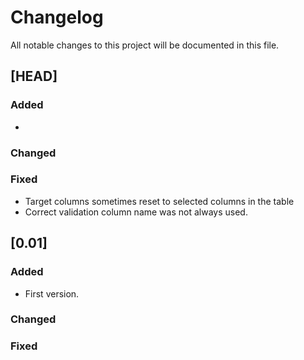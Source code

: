 # Changelog

All notable changes to this project will be documented in this file.

## [HEAD]

### Added
- 

### Changed

### Fixed
- Target columns sometimes reset to selected columns in the table
- Correct validation column name was not always used.

## [0.01]

### Added
- First version.

### Changed

### Fixed
